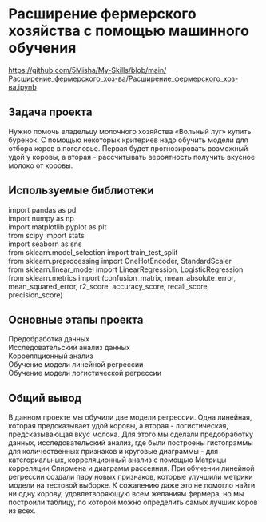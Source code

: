 # Расширение фермерского хозяйства с помощью машинного обучения
https://github.com/5Misha/My-Skills/blob/main/Расширение_фермерского_хоз-ва/Расширение_фермерского_хоз-ва.ipynb

## Задача проекта
Нужно помочь владельцу молочного хозяйства «Вольный луг» купить буренок. С помощью некоторых критериев надо обучить модели для отбора коров в поголовье. Первая будет прогнозировать возможный удой у коровы, а вторая - рассчитывать вероятность получить вкусное молоко от коровы.

## Используемые библиотеки
import pandas as pd  
import numpy as np  
import matplotlib.pyplot as plt  
from scipy import stats  
import seaborn as sns  
from sklearn.model_selection import train_test_split  
from sklearn.preprocessing import OneHotEncoder, StandardScaler  
from sklearn.linear_model import LinearRegression, LogisticRegression  
from sklearn.metrics import (confusion_matrix, mean_absolute_error, mean_squared_error,
r2_score, accuracy_score, recall_score, precision_score)

## Основные этапы проекта
Предобработка данных  
Исследовательский анализ данных  
Корреляционный анализ  
Обучение модели линейной регрессии  
Обучение модели логистической регрессии  

## Общий вывод
В данном проекте мы обучили две модели регрессии. Одна линейная, которая предсказывает удой коровы, а вторая - логистическая, предсказывающая вкус молока. Для этого мы сделали предобработку данных, исследовательский анализ, где были построены гистограммы для количественных признаков и круговые диаграммы - для категориальных, корреляционный анализ с помощью Матрицы корреляции Спирмена и  диаграмм рассеяния. При обучении линейной регрессии создали пару новых признаков, которые улучшили метрики модели на тестовой выборке. К сожалению даже это не помогло найти ни одну корову, удовлетворяющую всем желаниям фермера, но мы построили таблицу, по которой можно определить самых лучших коров из всех.
